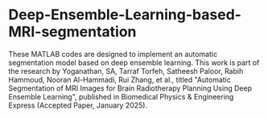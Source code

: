 # Deep-Ensemble-Learning-based-MRI-segmentation
These MATLAB codes are designed to implement an automatic segmentation model based on deep ensemble learning. This work is part of the research by Yoganathan, SA, Tarraf Torfeh, Satheesh Paloor, Rabih Hammoud, Nooran Al-Hammadi, Rui Zhang, et al., titled "Automatic Segmentation of MRI Images for Brain Radiotherapy Planning Using Deep Ensemble Learning", published in Biomedical Physics & Engineering Express (Accepted Paper, January 2025).
